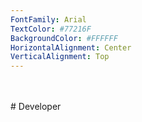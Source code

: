 ```yaml
---
FontFamily: Arial
TextColor: #77216F
BackgroundColor: #FFFFFF
HorizontalAlignment: Center
VerticalAlignment: Top
---
```

<br />
<br />
# Developer